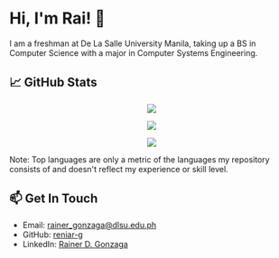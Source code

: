 # Hi, I'm Rai! 👋

I am a freshman at De La Salle University Manila, taking up a BS in Computer Science with a major in Computer Systems Engineering. 

## 📈 GitHub Stats

<p align="center">
  <img src="https://github-readme-stats-topaz-zeta-33.vercel.app/api?username=reniar-g&show_icons=true&theme=github_dark&rank_icon=github&custom_title=my%20stats!%20(●'◡'●)&card_width=400" />
</p>

<p align="center">
  <img src="https://github-readme-stats-topaz-zeta-33.vercel.app/api/top-langs/?username=reniar-g&theme=github_dark&layout=compact&card_width=500" />
</p>

<p align="center">
  <img src="https://github-readme-streak-stats.herokuapp.com/?user=reniar-g&theme=github_dark_blue&hide_border=false&card_width=570" />
</p>


Note: Top languages are only a metric of the languages my repository consists of and doesn't reflect my experience or skill level.

## 📫 Get In Touch

- Email: [rainer_gonzaga@dlsu.edu.ph](mailto:rainer_gonzaga@dlsu.edu.ph)
- GitHub: [reniar-g](https://github.com/reniar-g)
- LinkedIn: [Rainer D. Gonzaga](https://www.linkedin.com/in/rdgonzaga/)
  
<!--
**reniar-g/reniar-g** is a ✨ _special_ ✨ repository because its `README.md` (this file) appears on your GitHub profile.
[![Top Langs](https://github-readme-stats-topaz-zeta-33.vercel.app/api/top-langs/?username=reniar-g&theme=github_dark&layout=compact&card_width=970)](https://github.com/anuraghazra/github-readme-stats)
![rai's GitHub stats](https://github-readme-stats-topaz-zeta-33.vercel.app/api?username=reniar-g&show_icons=true&theme=github_dark&rank_icon=github&custom_title=my%20stats!%20(●'◡'●)&card_width=400)
![reniar-g's Streak](https://github-readme-streak-stats.herokuapp.com/?user=reniar-g&theme=github_dark_blue&hide_border=false&card_width=570)

